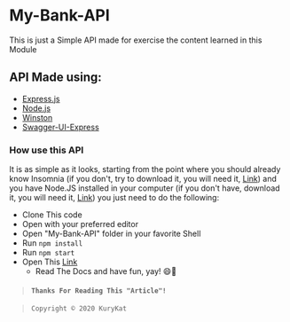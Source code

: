 # My-Bank-API
This is just a Simple API made for exercise the content learned in this Module

## API Made using:
- [Express.js](https://expressjs.com/pt-br/)
- [Node.js](https://nodejs.org/en/)
- [Winston](https://www.npmjs.com/package/winston)
- [Swagger-UI-Express](https://www.npmjs.com/package/swagger-ui-express)

### How use this API
It is as simple as it looks, starting from the point where you should already know Insomnia (if you don't, try to download it, you will need it, [Link](https://insomnia.rest/download/)) and you have Node.JS installed in your computer (if you don't have, download it, you will need it, [Link](https://nodejs.org/en/)) you just need to do the following:

- Clone This code
- Open with your preferred editor
- Open "My-Bank-API" folder in your favorite Shell 
- Run ``npm install`` 
- Run ``npm start``
- Open This [Link](http://localhost:3000/docs)
  - Read The Docs and have fun, yay! 😄🙌




> #### ``Thanks For Reading This "Article"!``

>     Copyright © 2020 KuryKat
